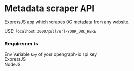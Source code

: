 
# Metadata scraper API

ExpressJS app which scrapes OG metadata from any website.

USE: `localhost:3000/pull/url=YOUR_URL_HERE`

### Requirements
Env Variable `key` of your opengraph-io api key  
ExpressJS  
NodeJS
